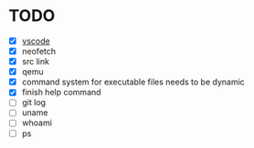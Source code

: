 # TODO

- [x] [vscode](https://github.com/conwnet/github1s)
- [x] neofetch
- [x] src link
- [x] qemu
- [x] command system for executable files needs to be dynamic
- [x] finish help command
- [ ] git log
- [ ] uname
- [ ] whoami
- [ ] ps
